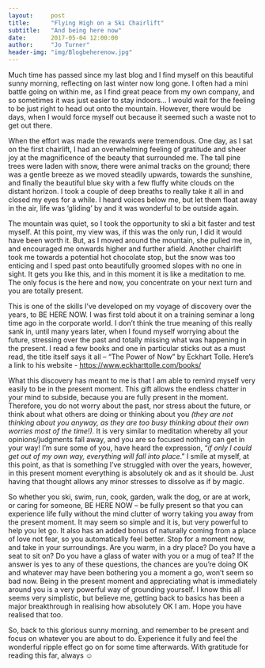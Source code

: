 ```yaml
---
layout:     post
title:      "Flying High on a Ski Chairlift"
subtitle:   "And being here now"
date:       2017-05-04 12:00:00
author:     "Jo Turner"
header-img: "img/Blogbeherenow.jpg"
---
```

Much time has passed since my last blog and I find myself on this beautiful sunny morning, reflecting on last winter now long gone. I often had a mini battle going on within me, as I find great peace from my own company, and so sometimes it was just easier to stay indoors… I would wait for the feeling to be just right to head out onto the mountain. However, there would be days, when I would force myself out because it seemed such a waste not to get out there.  

When the effort was made the rewards were tremendous. One day, as I sat on the first chairlift, I had an overwhelming feeling of gratitude and sheer joy at the magnificence of the beauty that surrounded me. The tall pine trees were laden with snow, there were animal tracks on the ground; there was a gentle breeze as we moved steadily upwards, towards the sunshine, and finally the beautiful blue sky with a few fluffy white clouds on the distant horizon. I took a couple of deep breaths to really take it all in and closed my eyes for a while. I heard voices below me, but let them float away in the air, life was ‘gIiding’ by and it was wonderful to be outside again. 

The mountain was quiet, so I took the opportunity to ski a bit faster and test myself. At this point, my view was, if this was the only run, I did it would have been worth it. But, as I moved around the mountain, she pulled me in, and encouraged me onwards higher and further afield. Another chairlift took me towards a potential hot chocolate stop, but the snow was too enticing and I sped past onto beautifully groomed slopes with no one in sight. It gets you like this, and in this moment it is like a meditation to me. The only focus is the here and now, you concentrate on your next turn and you are totally present.

This is one of the skills I’ve developed on my voyage of discovery over the years, to BE HERE NOW. I was first told about it on a training seminar a long time ago in the corporate world. I don’t think the true meaning of this really sank in, until many years later, when I found myself worrying about the future, stressing over the past and totally missing what was happening in the present. I read a few books and one in particular sticks out as a must read, the title itself says it all – “The Power of Now” by Eckhart Tolle. Here’s a link to his website - https://www.eckharttolle.com/books/ 

What this discovery has meant to me is that I am able to remind myself very easily to be in the present moment. This gift allows the endless chatter in your mind to subside, because you are fully present in the moment. Therefore, you do not worry about the past, nor stress about the future, or think about what others are doing or thinking about you *(they are not thinking about you anyway, as they are too busy thinking about their own worries most of the time!).*  It is very similar to meditation whereby all your opinions/judgments fall away, and you are so focused nothing can get in your way! I’m sure some of you, have heard the expression, “*if only I could get out of my own way, everything will fall into place*.”  I smile at myself, at this point, as that is something I’ve struggled with over the years, however, in this present moment everything is absolutely ok and as it should be.  Just having that thought allows any minor stresses to dissolve as if by magic. 

So whether you ski, swim, run, cook, garden, walk the dog, or are at work, or caring for someone, BE HERE NOW – be fully present so that you can experience life fully without the mind clutter of worry taking you away from the present moment.  It may seem so simple and it is, but very powerful to help you let go. It also has an added bonus of naturally coming from a place of love not fear, so you automatically feel better. Stop for a moment now, and take in your surroundings. Are you warm, in a dry place? Do you have a seat to sit on? Do you have a glass of water with you or a mug of tea? If the answer is yes to any of these questions, the chances are you’re doing OK and whatever may have been bothering you a moment a go, won’t seem so bad now. Being in the present moment and appreciating what is immediately around you is a very powerful way of grounding yourself. I know this all seems very simplistic, but believe me, getting back to basics has been a major breakthrough in realising how absolutely OK I am. Hope you have realised that too.

So, back to this glorious sunny morning, and remember to be present and focus on whatever you are about to do. Experience it fully and feel the wonderful ripple effect go on for some time afterwards. With gratitude for reading this far, always ☺ 
